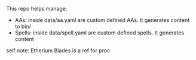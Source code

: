 This repo helps manage:

- AAs: inside data/aa.yaml are custom defined AAs. It generates content to bin/
- Spells: inside data/spell.yaml are custom defined spells. It generates content


self note:
Etherium Blades is a ref for proc